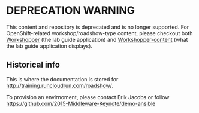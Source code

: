 # DEPRECATION WARNING
This content and repository is deprecated and is no longer supported. For OpenShift-related
workshop/roadshow-type content, please checkout both
[Workshopper](https://github.com/openshift-evangelists/workshopper) (the lab
guide application) and
[Workshopper-content](https://github.com/osevg/workshopper-content) (what the
lab guide application displays).

## Historical info
This is where the documentation is stored for http://training.runcloudrun.com/roadshow/.

To provision an envirnoment, please contact Erik Jacobs or follow https://github.com/2015-Middleware-Keynote/demo-ansible
